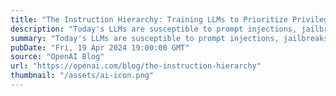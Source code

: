 ```yaml
---
title: "The Instruction Hierarchy: Training LLMs to Prioritize Privileged Instructions"
description: "Today's LLMs are susceptible to prompt injections, jailbreaks, and other attacks that allow adversaries to overwrite a model's original instructions with their own malicious prompts."
summary: "Today's LLMs are susceptible to prompt injections, jailbreaks, and other attacks that allow adversaries to overwrite a model's original instructions with their own malicious prompts."
pubDate: "Fri, 19 Apr 2024 19:00:00 GMT"
source: "OpenAI Blog"
url: "https://openai.com/blog/the-instruction-hierarchy"
thumbnail: "/assets/ai-icon.png"
---
```


